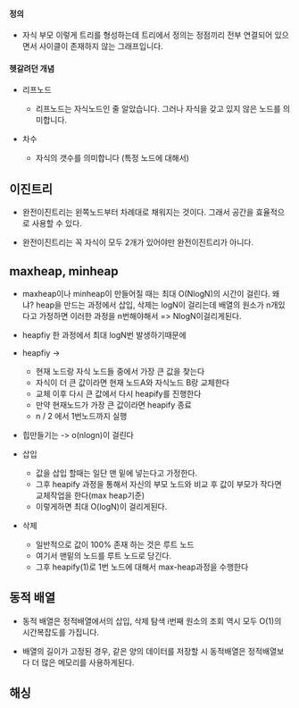 #### 정의

-   자식 부모 이렇게 트리를 형성하는데 트리에서 정의는 정점끼리 전부 연결되어 있으면서 사이클이 존재하지 않는 그래프입니다.

#### 헷갈려던 개념

-   리프노드
    
    -   리프노드는 자식노드인 줄 알았습니다. 그러나 자식을 갖고 있지 않은 노드를 의미합니다.
-   차수
    
    -   자식의 갯수를 의미합니다 (특정 노드에 대해서)

## 이진트리

- 완전이진트리는 왼쪽노드부터 차례대로 채워지는 것이다. 그래서 공간을 효율적으로 사용할 수 있다.

- 완전이진트리는 꼭 자식이 모두 2개가 있어야만 완전이진트리가 아니다.


## maxheap, minheap

- maxheap이나 minheap이 만들어질 때는 최대 O(NlogN)의 시간이 걸린다. 왜냐?  heap을 만드는 과정에서 삽입, 삭제는 logN이 걸리는데 배열의 원소가 n개있다고 가정하면 이러한 과정을 n번해야해서 => NlogN이걸리게된다.

-  heapfiy 한 과정에서 최대 logN번 발생하기때문에 


-  heapfiy -> 
   - 현재 노드랑 자식 노드들 중에서 가장 큰 값을 찾는다 
   - 자식이 더 큰 값이라면 현재 노드A와 자식노드 B랑 교체한다
   -  교체 이후 다시  큰 값에서 다시 heapify를 진행한다
   - 만약 현재노드가 가장 큰 값이라면 heapify 종료
   - n / 2 에서 1번노드까지 실행

-  힙만들기는 -> o(nlogn)이 걸린다



- 삽입
	- 값을 삽입 할때는 일단 맨 밑에 넣는다고 가정한다.
    - 그후 heapify 과정을 통해서 자신의 부모 노드와 비교 후 값이 부모가 작다면 교체작업을 한다(max heap기준)
    - 이렇게하면 최대 O(logN)이 걸리게된다.
    
- 삭제
	- 일반적으로 값이 100% 존재 하는 것은 루트 노드
    - 여기서 맨밑의 노드를 루트 노드로 당긴다.
    - 그후 heapify(1)로 1번 노드에 대해서 max-heap과정을 수행한다
    
## 동적 배열

- 동적 배열은 정적배열에서의 삽입, 삭제 탐색 i번째 원소의 조회 역시 모두 O(1)의 시간복잡도를 가집니다.

- 배열의 길이가 고정된 경우, 같은 양의 데이터를 저장할 시 동적배열은 정적배열보다 더 많은 메모리를 사용하게된다. 


## 해싱 
